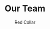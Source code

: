 ---
title: 'Our Team'
author: Red Collar
project_image_path: '/images/gallery/our-team.jpg'
external_url: 'https://team.redcollar.digital/'
---